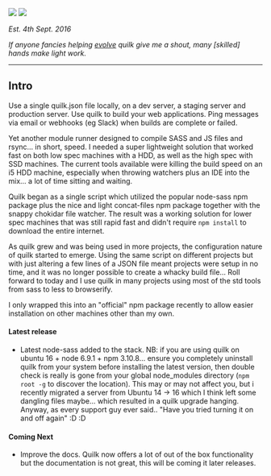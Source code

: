 ![](https://img.shields.io/npm/v/quilk.svg) ![](https://img.shields.io/npm/dt/quilk.svg)

*Est. 4th Sept. 2016*

*If anyone fancies helping [evolve](https://github.com/johnc1984/quilk/blob/master/TODO.md) quilk give me a shout, many [skilled] hands make light work.*

---

## Intro
Use a single quilk.json file locally, on a dev server, a staging server and production server. Use quilk to build your web applications. Ping messages via email or webhooks (eg Slack) when builds are complete or failed.

Yet another module runner designed to compile SASS and JS files and rsync... in short, speed. I needed a super lightweight solution that worked fast on both low spec machines with a HDD, as well as the high spec with SSD machines. The current tools available were killing the build speed on an i5 HDD machine, especially when throwing watchers plus an IDE into the mix... a lot of time sitting and waiting.

Quilk began as a single script which utilized the popular node-sass npm package plus the nice and light concat-files npm package together with the snappy chokidar file watcher. The result was a working solution for lower spec machines that was still rapid fast and didn't require `npm install` to download the entire internet.

As quilk grew and was being used in more projects, the configuration nature of quilk started to emerge. Using the same script on different projects but with just altering a few lines of a JSON file meant projects were setup in no time, and it was no longer possible to create a whacky build file... Roll forward to today and I use quilk in many projects using most of the std tools from sass to less to browserify.

I only wrapped this into an "official" npm package recently to allow easier installation on other machines other than my own.

#### Latest release
- Latest node-sass added to the stack. NB: if you are using quilk on ubuntu 16 + node 6.9.1 + npm 3.10.8... ensure you completely uninstall quilk from your system before installing the latest version, then double check is really is gone from your global node_modules directory (`npm root -g` to discover the location). This may or may not affect you, but i recently migrated a server from Ubuntu 14 -> 16 which I think left some dangling files maybe... which resulted in a quilk upgrade hanging. Anyway, as every support guy ever said.. "Have you tried turning it on and off again" :D :D


#### Coming Next
- Improve the docs. Quilk now offers a lot of out of the box functionality but the documentation is not great, this will be coming it later releases.
